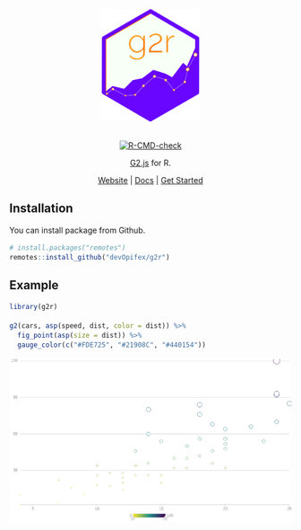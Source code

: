 
<div align="center">

<img src="man/figures/logo.png" height = "200px" />

<br />
<br />

<!-- badges: start -->

[![R-CMD-check](https://github.com/devOpifex/g2r/workflows/R-CMD-check/badge.svg)](https://github.com/devOpifex/g2r/actions)
<!-- badges: end -->

[G2.js](https://g2.antv.vision/) for R.

[Website](https://g2r.opifex.org) | [Docs](https://g2r.opifex.org/articles/docs.html) | [Get
Started](https://g2r.dev/articles/get_started.html)

</div>

## Installation

You can install package from Github.

```r
# install.packages("remotes")
remotes::install_github("devOpifex/g2r")
```

## Example

```r
library(g2r)

g2(cars, asp(speed, dist, color = dist)) %>% 
  fig_point(asp(size = dist)) %>% 
  gauge_color(c("#FDE725", "#21908C", "#440154"))
```

![](man/figures/g2-example.png)

